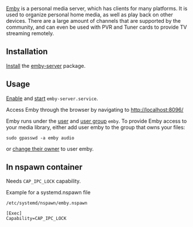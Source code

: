 [Emby](https://emby.media/) is a personal media server, which has clients for many platforms. It is used to organize personal home media, as well as play back on other devices. There are a large amount of channels that are supported by the community, and can even be used with PVR and Tuner cards to provide TV streaming remotely.

## Installation

[Install](/index.php/Install "Install") the [emby-server](https://www.archlinux.org/packages/?name=emby-server) package.

## Usage

[Enable](/index.php/Enable "Enable") and [start](/index.php/Start "Start") `emby-server.service`.

Access Emby through the browser by navigating to [http://localhost:8096/](http://localhost:8096/)

Emby runs under the [user](/index.php/User "User") and [user group](/index.php/User_group "User group") `emby`. To provide Emby access to your media library, either add user emby to the group that owns your files:

```
sudo gpasswd -a emby audio

```

or [change their owner](/index.php/File_permissions_and_attributes#Changing_ownership "File permissions and attributes") to user emby.

## In nspawn container

Needs `CAP_IPC_LOCK` capability.

Example for a systemd.nspawn file

 `/etc/systemd/nspawn/emby.nspawn` 
```
[Exec]
Capability=CAP_IPC_LOCK
```